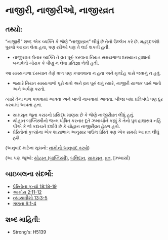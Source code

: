 # નાજીરી, નાજીરીઓ, નાજીરવ્રત 

## તથ્યો: 

“નાજીરી” શબ્દ એક વ્યક્તિ કે જેણે “નાજીરવ્રત” લીધું છે તેનો ઉલ્લેખ કરે છે.
મહદ્દઅંશે પુરુષો આ વ્રત લેતા હતા, પણ સ્ત્રીઓ પણ તે લઈ શકતી હતી.

* નાજીરવ્રત લેનાર વ્યક્તિ તે વ્રત પૂરું કરવાના નિયત સમયગાળા દરમ્યાન દ્રાક્ષાનો બનાવેલો ખોરાક કે પીણું ન લેવા પ્રતિજ્ઞા લેતી હતી.

આ સમયગાળા દરમ્યાન તેણે વાળ પણ કપાવવાના ન હતા અને મૃતદેહ પાસે જવાનું ન હતું.

* જ્યારે નિયત સમયગાળો પૂરો થતો અને વ્રત પૂરું થતું ત્યારે, નાજીરી યાજક પાસે જતો અને અર્પણ કરતો.

ત્યારે તેના વાળ કાપવામાં આવતા અને બાળી નાખવામાં આવતા.
બીજા બધા પ્રતિબંધો પણ દૂર કરવામાં આવતા હતા.

* સામસૂન જૂના કરારનો પ્રસિદ્ધ માણસ છે કે જેણે નાજીરીવ્રત લીધું હતું.
* યોહાન બાપ્તિસ્મીનો જન્મ ઘોષિત કરનાર દૂતે ઝખાર્યાને કહ્યું કે તેનો પુત્ર દ્રાક્ષાસવ નહિ પીએ કે જે કદાચને દર્શાવે છે કે યોહાન નાજીરીવ્રત હેઠળ હતો.
* પ્રેરિતોનાં કૃત્યોના એક શાસ્ત્રભાગ અનુસાર પાઉલ પ્રેરિતે પણ એક સમયે આ વ્રત લીધું હશે.

(અનુવાદ માટેના સૂચનો: [નામોનો અનુવાદ કરવો](rc://gu/ta/man/translate/translate-names))

(આ પણ જૂઓ: [યોહાન (બાપ્તિસ્મી)](../names/johnthebaptist.md), [બલિદાન](../other/sacrifice.md), [સામસૂન](../names/samson.md), [વ્રત](../kt/vow.md), [ઝખાર્યા)

## બાઇબલના સંદર્ભો: 

* [પ્રેરિતોના કૃત્યો 18:18-19](../names/zechariahot.md)
* [આમોસ 2:11-12](rc://gu/tn/help/act/18/18)
* [ન્યાયાધીશો 13:3-5](rc://gu/tn/help/amo/02/11)
* [ગણના 6:1-4](rc://gu/tn/help/jdg/13/03)

## શબ્દ માહિતી: 

* Strong's: H5139
